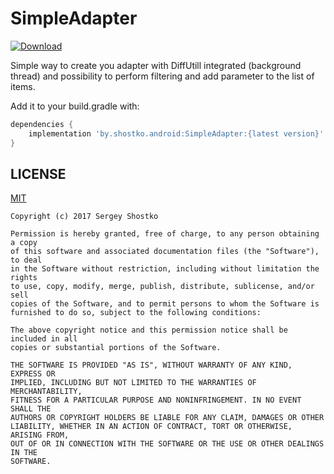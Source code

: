 # SimpleAdapter

[ ![Download](https://api.bintray.com/packages/shostko/android/SimpleAdapter/images/download.svg) ](https://bintray.com/shostko/android/SimpleAdapter/_latestVersion)

Simple way to create you adapter with DiffUtill integrated (background thread) and possibility to perform filtering and add parameter to the list of items.

Add it to your build.gradle with:

```gradle
dependencies {
    implementation 'by.shostko.android:SimpleAdapter:{latest version}'
}
```

## LICENSE

[MIT](https://opensource.org/licenses/mit-license.php)

	Copyright (c) 2017 Sergey Shostko

	Permission is hereby granted, free of charge, to any person obtaining a copy
	of this software and associated documentation files (the "Software"), to deal
	in the Software without restriction, including without limitation the rights
	to use, copy, modify, merge, publish, distribute, sublicense, and/or sell
	copies of the Software, and to permit persons to whom the Software is
	furnished to do so, subject to the following conditions:

	The above copyright notice and this permission notice shall be included in all
	copies or substantial portions of the Software.

	THE SOFTWARE IS PROVIDED "AS IS", WITHOUT WARRANTY OF ANY KIND, EXPRESS OR
	IMPLIED, INCLUDING BUT NOT LIMITED TO THE WARRANTIES OF MERCHANTABILITY,
	FITNESS FOR A PARTICULAR PURPOSE AND NONINFRINGEMENT. IN NO EVENT SHALL THE
	AUTHORS OR COPYRIGHT HOLDERS BE LIABLE FOR ANY CLAIM, DAMAGES OR OTHER
	LIABILITY, WHETHER IN AN ACTION OF CONTRACT, TORT OR OTHERWISE, ARISING FROM,
	OUT OF OR IN CONNECTION WITH THE SOFTWARE OR THE USE OR OTHER DEALINGS IN THE
	SOFTWARE.
